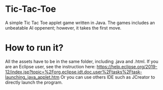 # Tic-Tac-Toe
A simple Tic Tac Toe applet game written in Java. 
The games includes an unbeatable AI oppenent; however, it takes the first move. 

# How to run it?
All the assets have to be in the same folder, including .java and .html.
If you are an Eclipse user, see the instruction here: https://help.eclipse.org/2019-12/index.jsp?topic=%2Forg.eclipse.jdt.doc.user%2Ftasks%2Ftask-launching_java_applet.htm
Or you can use others IDE such as JCreator to directly launch the program.
